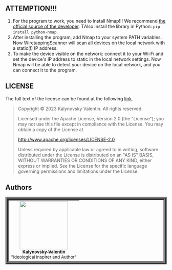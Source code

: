 <!--
# ScanPort

The program is a solution to the task from the fourth laboratory on the subject "Network Information Technologies".

## Overview

This program is a keylogger. Its main functionality:

- Ability to hide in tray;
- Registers keyboard keystrokes;
- Registers mouse clicks and releases (it is possible to turn on the display of coordinates);
- Registers mouse scrolling with coordinates;
- Registers mouse movements with coordinates;
- Ability to save a log file;
- All reference information and documentation are described in script files;
- And many other important things.
-->

## ATTEMPTION!!!

1. For the program to work, you need to install Nmap!!! We recommend [the official source of the developer](https://nmap.org/download.html). ТAlso install the library in Python: ```pip install python-nmap```.
2. After installing the program, add Nmap to your system PATH variables. Now WiretappingScanner will scan all devices on the local network with a static(!) IP address.
3. To make the device visible on the network: connect it to your Wi-Fi and set the device's IP address to static in the local network settings. Now Nmap will be able to detect your device on the local network, and you can connect it to the program.

## LICENSE

The full text of the license can be found at the following [link](https://github.com/Nakama3942/WiretappingScanner/blob/master/LICENSE).

> Copyright © 2023 Kalynovsky Valentin. All rights reserved.
>
> Licensed under the Apache License, Version 2.0 (the "License");
> you may not use this file except in compliance with the License.
> You may obtain a copy of the License at
>
> http://www.apache.org/licenses/LICENSE-2.0
>
> Unless required by applicable law or agreed to in writing, software
> distributed under the License is distributed on an "AS IS" BASIS,
> WITHOUT WARRANTIES OR CONDITIONS OF ANY KIND, either express or implied.
> See the License for the specific language governing permissions and
> limitations under the License.

<!--
## Usage

### With Python

To start the program, just run *main.pyw*.

But it is also possible to run the program through the console:

```shell
python main.pyw
```

If the program gives a missing modules' error at startup, install *Qt* and *pynput*:

```shell
pip install pyqt6
pip install pynput
```

If you finalize the interface, you will need an interface converter from the library *pyqt-tools*:

```shell
pip install pyqt-tools
```

### Without Python

There is a compiled version of the program. To use it, simply download the archive in the binaries' section under the latest version release. Unzip the archive and then use it as a regular program.
-->

## Authors

<table align="center" style="border-width: 10; border-style: ridge">
	<tr>
 		<td align="center"><a href="https://github.com/Nakama3942"><img src="https://avatars.githubusercontent.com/u/73797846?s=400&u=a9b7688ac521d739825d7003a5bd599aab74cb76&v=4" width="150px;" alt=""/><br /><sub><b>Kalynovsky Valentin</b></sub></a><sub><br />"Ideological inspirer and Author"</sub></td>
	    <!--<td></td>-->
 	</tr>
<!--
 	<tr>
 		<td></td>
 		<td></td>
 	</tr>
-->
</table>
